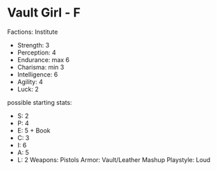 # Vault Girl - F

Factions: Institute
- Strength: 3
- Perception: 4
- Endurance: max 6
- Charisma: min 3
- Intelligence: 6
- Agility: 4
- Luck: 2

possible starting stats:
- S: 2
- P: 4
- E: 5 + Book
- C:  3
- I: 6
- A: 5
- L: 2
Weapons: Pistols
Armor: Vault/Leather Mashup
Playstyle: Loud